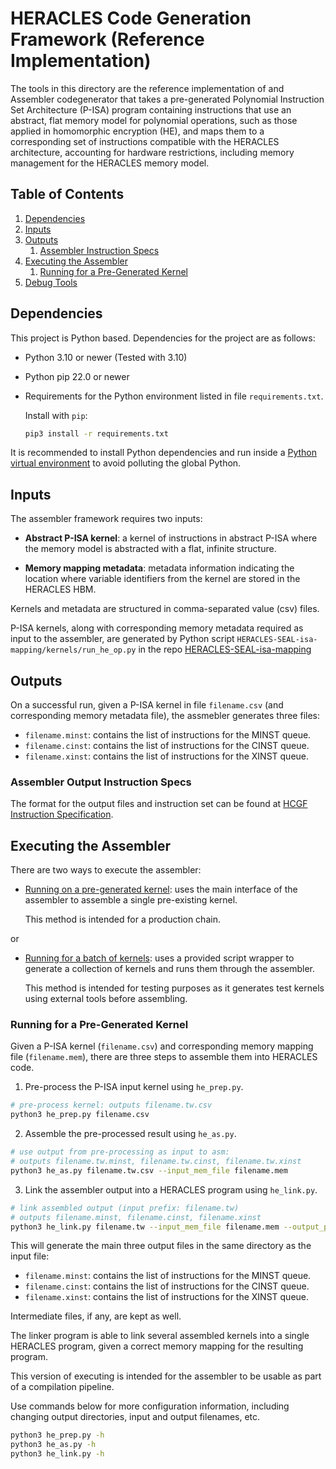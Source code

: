 # HERACLES Code Generation Framework (Reference Implementation)

The tools in this directory are the reference implementation of and Assembler codegenerator that takes a pre-generated Polynomial Instruction Set Architecture (P-ISA) program containing instructions that use an abstract, flat memory model for polynomial operations, such as those applied in homomorphic encryption (HE), and maps them to a corresponding set of instructions compatible with the HERACLES architecture, accounting for hardware restrictions, including memory management for the HERACLES memory model.

## Table of Contents
1. [Dependencies](#dependencies)
2. [Inputs](#as_inputs)
3. [Outputs](#as_outputs)
   1. [Assembler Instruction Specs](#asm_specs)
4. [Executing the Assembler](#executing_asm)
   1. [Running for a Pre-Generated Kernel](#executing_single)
5. [Debug Tools](./debug_tools/README.md)

## Dependencies <a name="dependencies"></a>

This project is Python based. Dependencies for the project are as follows:

- Python 3.10 or newer (Tested with 3.10)
- Python pip 22.0 or newer
- Requirements for the Python environment listed in file `requirements.txt`.

  Install with `pip`:

  ```bash
  pip3 install -r requirements.txt
  ```

It is recommended to install Python dependencies and run inside a [Python virtual environment](https://virtualenv.pypa.io/en/stable/index.html) to avoid polluting the global Python.

## Inputs <a name="as_inputs"></a>

The assembler framework requires two inputs:

- **Abstract P-ISA kernel**: a kernel of instructions in abstract P-ISA where the memory model is abstracted with a flat, infinite structure.

- **Memory mapping metadata**: metadata information indicating the location where variable identifiers from the kernel are stored in the HERACLES HBM.

Kernels and metadata are structured in comma-separated value (csv) files.

P-ISA kernels, along with corresponding memory metadata required as input to the assembler, are generated by Python script `HERACLES-SEAL-isa-mapping/kernels/run_he_op.py` in the repo [HERACLES-SEAL-isa-mapping](https://github.com/IntelLabs/HERACLES-SEAL-isa-mapping)

## Outputs <a name="as_outputs"></a>

On a successful run, given a P-ISA kernel in file `filename.csv` (and corresponding memory metadata file), the assmebler generates three files:

- `filename.minst`: contains the list of instructions for the MINST queue.
- `filename.cinst`: contains the list of instructions for the CINST queue.
- `filename.xinst`: contains the list of instructions for the XINST queue.

### Assembler Output Instruction Specs <a name="asm_specs"></a>

The format for the output files and instruction set can be found at [HCGF Instruction Specification](docsrc/specs.md).

## Executing the Assembler <a name="executing_asm"></a>

There are two ways to execute the assembler:

- [Running on a pre-generated kernel](#executing_single): uses the main interface of the assembler to assemble a single pre-existing kernel.

  This method is intended for a production chain.

or

- [Running for a batch of kernels](#executing_batch): uses a provided script wrapper to generate a collection of kernels and runs them through the assembler.

  This method is intended for testing purposes as it generates test kernels using external tools before assembling.

### Running for a Pre-Generated Kernel <a name="executing_single"></a>

Given a P-ISA kernel (`filename.csv`) and corresponding memory mapping file (`filename.mem`), there are three steps to assemble them into HERACLES code.

1. Pre-process the P-ISA input kernel using `he_prep.py`.

```bash
# pre-process kernel: outputs filename.tw.csv
python3 he_prep.py filename.csv
```

2. Assemble the pre-processed result using `he_as.py`.

```bash
# use output from pre-processing as input to asm:
# outputs filename.tw.minst, filename.tw.cinst, filename.tw.xinst
python3 he_as.py filename.tw.csv --input_mem_file filename.mem
```

3. Link the assembler output into a HERACLES program using `he_link.py`.

```bash
# link assembled output (input prefix: filename.tw)
# outputs filename.minst, filename.cinst, filename.xinst
python3 he_link.py filename.tw --input_mem_file filename.mem --output_prefix filename
```

This will generate the main three output files in the same directory as the input file:

- `filename.minst`: contains the list of instructions for the MINST queue.
- `filename.cinst`: contains the list of instructions for the CINST queue.
- `filename.xinst`: contains the list of instructions for the XINST queue.

Intermediate files, if any, are kept as well.

The linker program is able to link several assembled kernels into a single HERACLES program, given a correct memory mapping for the resulting program.

This version of executing is intended for the assembler to be usable as part of a compilation pipeline.

Use commands below for more configuration information, including changing output directories, input and output filenames, etc.

```bash
python3 he_prep.py -h
python3 he_as.py -h
python3 he_link.py -h
```
